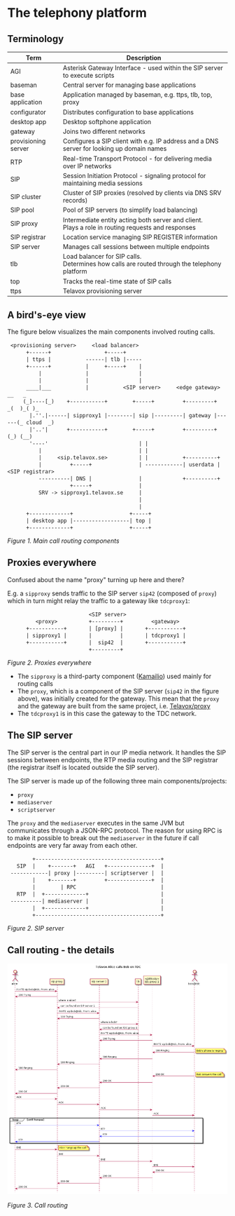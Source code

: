 # The telephony platform

## Terminology

| Term                | Description                                                                                          |
|---------------------|------------------------------------------------------------------------------------------------------|
| AGI                 | Asterisk Gateway Interface - used within the SIP server to execute scripts                           |
| baseman             | Central server for managing base applications                                                        |
| base application    | Application managed by baseman, e.g. ttps, tlb, top, proxy                                           |
| configurator        | Distributes configuration to base applications                                                       |
| desktop app         | Desktop softphone application                                                                        |
| gateway             | Joins two different networks                                                                         |
| provisioning server | Configures a SIP client with e.g. IP address and a DNS server for looking up domain names            |
| RTP                 | Real-time Transport Protocol - for delivering media over IP networks                                 |
| SIP                 | Session Initiation Protocol - signaling protocol for maintaining media sessions                      |
| SIP cluster         | Cluster of SIP proxies (resolved by clients via DNS SRV records)                                     |
| SIP pool            | Pool of SIP servers (to simplify load balancing)                                                     |
| SIP proxy           | Intermediate entity acting both server and client.<br>Plays a role in routing requests and responses |
| SIP registrar       | Location service managing SIP REGISTER information                                                   |
| SIP server          | Manages call sessions between multiple endpoints                                                     |
| tlb                 | Load balancer for SIP calls.<br>Determines how calls are routed through the telephony platform       |
| top                 | Tracks the real-time state of SIP calls                                                              |
| ttps                | Telavox provisioning server                                                                          |


## A bird's-eye view

The figure below visualizes the main components involved routing calls.

```
 <provisioning server>     <load balancer>
      +------+                 +-----+
      | ttps |           ------| tlb |-----
      +------+           |     +-----+    |
          |              |                |
          |              |                |
      ____|___           |           <SIP server>     <edge gateway>        __   _
     (_]----[_)    +-----------+        +-----+         +---------+       _(  )_( )_
       |.''.|------| sipproxy1 |--------| sip |---------| gateway |------(_ cloud  _)
       |'..'|      +-----------+        +-----+         +---------+        (_) (__)
       '----'                             | |
          |                               | |
          |     <sip.telavox.se>          | |           +----------+
          |         +-----+               | ------------| userdata | <SIP registrar>
          ----------| DNS |               |             +----------+
                    +-----+               |
          SRV -> sipproxy1.telavox.se     |
                                          |
                                          |
      +-------------+                  +-----+
      | desktop app |------------------| top |
      +-------------+                  +-----+

```
*Figure 1. Main call routing components*

## Proxies everywhere

Confused about the name "proxy" turning up here and there?

E.g. a `sipproxy` sends traffic to the SIP server `sip42` (composed of
`proxy`) which in turn might relay the traffic to a gateway like `tdcproxy1`:

```
                          <SIP server>
         <proxy>          +---------+         <gateway>
      +-----------+       | [proxy] |       +-----------+
      | sipproxy1 |       |         |       | tdcproxy1 |
      +-----------+       |  sip42  |       +-----------+
                          +---------+
```
*Figure 2. Proxies everywhere*


* The `sipproxy` is a third-party component ([Kamailio](https://www.kamailio.org))
used mainly for routing calls
* The `proxy`, which is a component of the SIP server (`sip42` in the figure
above), was initially created for the gateway. This mean that the `proxy` and
the gateway are built from the same project, i.e.
[Telavox/proxy](https://github.com/Telavox/proxy)
* The `tdcproxy1` is in this case the gateway to the TDC network.


## The SIP server

The SIP server is the central part in our IP media network. It handles the SIP
sessions between endpoints, the RTP media routing and the SIP registrar (the
registrar itself is located outside the SIP server).

The SIP server is made up of the following three main components/projects:
* `proxy`
* `mediaserver`
* `scriptserver`

The `proxy` and the `mediaserver` executes in the same JVM but communicates
through a JSON-RPC protocol. The reason for using RPC is to make it possible to
break out the `mediaserver` in the future if call endpoints are very far away from
each other.

```
        +----------------------------------------+
   SIP  |    +-------+   AGI   +--------------+  |
 ------------| proxy |---------| scriptserver |  |
        |    +-------+         +--------------+  |
        |        | RPC                           |
   RTP  |  +-------------+                       |
 ----------| mediaserver |                       |
        |  +-------------+                       |
        +----------------------------------------+

```
*Figure 2. SIP server*


## Call routing - the details

<img src="images/tvx-calling-ext.png" style="left;" />

*Figure 3. Call routing*


